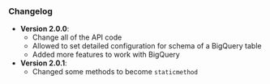 ### Changelog
- **Version 2.0.0**:
  - Change all of the API code
  - Allowed to set detailed configuration for schema of a BigQuery table
  - Added more features to work with BigQuery
- **Version 2.0.1**:
  - Changed some methods to become `staticmethod`